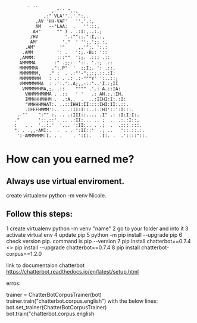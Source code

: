   			. ..
                     ,-"'' "..,
                  ,:" VLA''..'.":,.
               ,AV 'HH-VAF'   ''.'.:,
               AM   --"LAA:  .   '':::,
              AH"      "" ) . .:I:,..:.;
             /HV          '.:""::.":I,.:,
             AM'         '."  ' '';,';;.:,
           .AM"         '"     ,,'":. ':.:
          .AMM         ': .   ':;.-BL: '::
         ,AMMM:        :::""  ':;. .::: .::
         AMMMMA       :" .;;-  '::. '.:; .::
         MMMMMMA     .":,P"  '  ;;I;. ': .::,
         MMMMMMM,   ." :  . .:"'-";;:;.::.:I:
         MMMMMMMM   : .: . .: .:-"""Y' ':..::;
         VMMMMMMMA  : .':.':.A;,,-::"..'I.:;II
          VMMMMMHMA,;. .::    """" .'.: A.::IA:
           VHHMMHMHMA . .::   ' '   .: AH.:.:IH.
           IMMHHHMHHM .  .:A,.  .  ..:IIHI:I:.:I:
           'VMHHHMHAT:. ..::IHHI:II::::IHI:II:.::.
           .IFFFHMMM':.. . .:II:I::..:.:HI'::':I:::.
        .-"'    ":"" :. .. .:III::.... .I" .: :I:I:I:.
       ."       '::,::'. .. .:II:... .. ;  .. .:.:I::,
       :   . .  '..:.'  '... ':II:.. . .;  .  .:::.:::.
       ". . .,,-AMI:.  .  . . ':II::'  .; ..   '::.::.:.
        ':-AMMMMMM:I. . .    . ':I:.   .I:. .  .'::::"::.
    
# How can you earned me?
## Always use virtual enviroment.
  create virtualenv python -m venv Nicole.


## Follow this steps:
1 create virtualenv
	python -m venv "name"
2 go to your folder and into it
3 activate virtual env
4 update pip 
5 python -m pip install --upgrade pip
6 check version pip. command is pip --version
7 pip install chatterbot==0.7.4 <> pip install --upgrade chatterbot==0.7.4
8 pip install chatterbot-corpus==1.2.0


link to documentaion chatterbot 
https://chatterbot.readthedocs.io/en/latest/setup.html


erros:

trainer = ChatterBotCorpusTrainer(bot)
trainer.train("chatterbot.corpus.english")
with the below lines:
bot.set_trainer(ChatterBotCorpusTrainer)
bot.train("chatterbot.corpus.english
 

